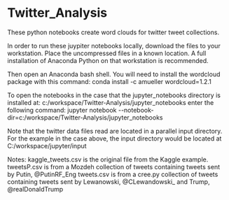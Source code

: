 # Twitter_Analysis

These python notebooks create word clouds for twitter tweet collections.

In order to run these juypiter notebooks locally, download the files to your workstation. Place the uncompressed files in a known location. A full installation of Anaconda Python on that workstation is recommended.

Then open an Anaconda bash shell.
You will need to install the wordcloud package with this command:
conda install -c amueller wordcloud=1.2.1

To open the notebooks in the case that the jupyter_notebooks directory is installed at: c:/workspace/Twitter-Analysis/jupyter_notebooks enter the following command:
jupyter notebook --notebook-dir=c:/workspace/Twitter-Analysis/jupyter_notebooks

Note that the twitter data files read are located in a parallel input directory. For the example in the case above, the input directory would be located at C:/workspace/jupyter/input

Notes:
kaggle_tweets.csv is the original file from the Kaggle example.
tweetsP.csv is from a Mozdeh collection of tweets containing tweets sent by Putin, @PutinRF_Eng
tweets.csv is from a cree.py collection of tweets containing tweets sent by Lewanowski, @CLewandowski_ and Trump, @realDonaldTrump
